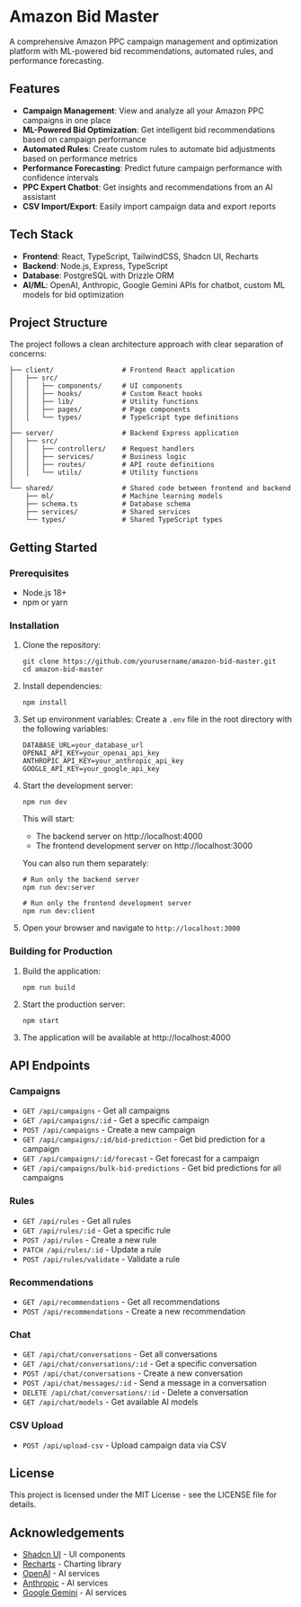 # Amazon Bid Master

A comprehensive Amazon PPC campaign management and optimization platform with ML-powered bid recommendations, automated rules, and performance forecasting.

## Features

- **Campaign Management**: View and analyze all your Amazon PPC campaigns in one place
- **ML-Powered Bid Optimization**: Get intelligent bid recommendations based on campaign performance
- **Automated Rules**: Create custom rules to automate bid adjustments based on performance metrics
- **Performance Forecasting**: Predict future campaign performance with confidence intervals
- **PPC Expert Chatbot**: Get insights and recommendations from an AI assistant
- **CSV Import/Export**: Easily import campaign data and export reports

## Tech Stack

- **Frontend**: React, TypeScript, TailwindCSS, Shadcn UI, Recharts
- **Backend**: Node.js, Express, TypeScript
- **Database**: PostgreSQL with Drizzle ORM
- **AI/ML**: OpenAI, Anthropic, Google Gemini APIs for chatbot, custom ML models for bid optimization

## Project Structure

The project follows a clean architecture approach with clear separation of concerns:

```
├── client/                 # Frontend React application
│   ├── src/
│   │   ├── components/     # UI components
│   │   ├── hooks/          # Custom React hooks
│   │   ├── lib/            # Utility functions
│   │   ├── pages/          # Page components
│   │   └── types/          # TypeScript type definitions
│
├── server/                 # Backend Express application
│   ├── src/
│   │   ├── controllers/    # Request handlers
│   │   ├── services/       # Business logic
│   │   ├── routes/         # API route definitions
│   │   └── utils/          # Utility functions
│
└── shared/                 # Shared code between frontend and backend
    ├── ml/                 # Machine learning models
    ├── schema.ts           # Database schema
    ├── services/           # Shared services
    └── types/              # Shared TypeScript types
```

## Getting Started

### Prerequisites

- Node.js 18+
- npm or yarn

### Installation

1. Clone the repository:
   ```
   git clone https://github.com/yourusername/amazon-bid-master.git
   cd amazon-bid-master
   ```

2. Install dependencies:
   ```
   npm install
   ```

3. Set up environment variables:
   Create a `.env` file in the root directory with the following variables:
   ```
   DATABASE_URL=your_database_url
   OPENAI_API_KEY=your_openai_api_key
   ANTHROPIC_API_KEY=your_anthropic_api_key
   GOOGLE_API_KEY=your_google_api_key
   ```

4. Start the development server:
   ```
   npm run dev
   ```
   This will start:
   - The backend server on http://localhost:4000
   - The frontend development server on http://localhost:3000

   You can also run them separately:
   ```
   # Run only the backend server
   npm run dev:server

   # Run only the frontend development server
   npm run dev:client
   ```

5. Open your browser and navigate to `http://localhost:3000`

### Building for Production

1. Build the application:
   ```
   npm run build
   ```

2. Start the production server:
   ```
   npm start
   ```

3. The application will be available at http://localhost:4000

## API Endpoints

### Campaigns

- `GET /api/campaigns` - Get all campaigns
- `GET /api/campaigns/:id` - Get a specific campaign
- `POST /api/campaigns` - Create a new campaign
- `GET /api/campaigns/:id/bid-prediction` - Get bid prediction for a campaign
- `GET /api/campaigns/:id/forecast` - Get forecast for a campaign
- `GET /api/campaigns/bulk-bid-predictions` - Get bid predictions for all campaigns

### Rules

- `GET /api/rules` - Get all rules
- `GET /api/rules/:id` - Get a specific rule
- `POST /api/rules` - Create a new rule
- `PATCH /api/rules/:id` - Update a rule
- `POST /api/rules/validate` - Validate a rule

### Recommendations

- `GET /api/recommendations` - Get all recommendations
- `POST /api/recommendations` - Create a new recommendation

### Chat

- `GET /api/chat/conversations` - Get all conversations
- `GET /api/chat/conversations/:id` - Get a specific conversation
- `POST /api/chat/conversations` - Create a new conversation
- `POST /api/chat/messages/:id` - Send a message in a conversation
- `DELETE /api/chat/conversations/:id` - Delete a conversation
- `GET /api/chat/models` - Get available AI models

### CSV Upload

- `POST /api/upload-csv` - Upload campaign data via CSV

## License

This project is licensed under the MIT License - see the LICENSE file for details.

## Acknowledgements

- [Shadcn UI](https://ui.shadcn.com/) - UI components
- [Recharts](https://recharts.org/) - Charting library
- [OpenAI](https://openai.com/) - AI services
- [Anthropic](https://www.anthropic.com/) - AI services
- [Google Gemini](https://ai.google.dev/) - AI services
